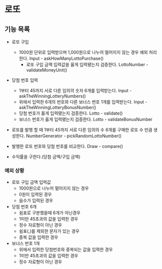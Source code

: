 # 로또

## 기능 목록

- 로또 구입
  - 1000원 단위로 입력받으며 1,000원으로 나누어 떨어지지 않는 경우 예외 처리한다. Input - askHowManyLottoPurchase()
    - 로또 구입 금액 입력값을 옳게 입력됐는지 검증한다. LottoNumber - validateMoneyUnit()
- 당첨 번호 입력
  - 1부터 45까지 서로 다른 임의의 숫자 6개를 입력받는다. Input - askTheWinningLotteryNumbers()
  - 위에서 입력한 6개의 번호와 다른 보너스 번호 1개를 입력받는다. Input - askTheWinningLotteryBonusNumber()
  - 당첨 번호가 옳게 입력됐는지 검증한다. Lotto - validate()
  - 보너스 번호가 옳게 입력됐는지 검증한다. Lotto - validateBonusNumber

- 로또를 발행 할 때 1부터 45까지 서로 다른 임의의 수 6개를 구매한 로또 수 만큼 생성한다. NumberGenerator - pickRandomLottoNumber()
- 발행한 로또 번호와 당첨 번호를 비교한다. Draw - compare()
- 수익률을 구한다.(당첨 금액/구입 금액)


### 예외 상황
- 로또 구입 금액 입력값
  - 1000원으로 나누어 떨어지지 않는 경우
  - 0원이 입력된 경우
  - 음수가 입력된 경우
- 당첨 번호 6개
  - 쉼표로 구분했을때 6개가 아닌경우
  - 1미만 45초과의 값을 입력한 경우
  - 정수 자료형이 아닌 경우
  - 쉼표(,)를 제외한 문자가 있는 경우 
  - 중복 값을 입력한 경우
- 보너스 번호 1개
  - 위에서 입력한 당첨번호와 중복되는 값을 입력한 경우
  - 1미만 45초과의 값을 입력한 경우
  - 정수 자료형이 아닌 경우